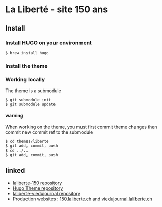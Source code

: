 # La Liberté - site 150 ans

## Install

### Install HUGO on your environment
```
$ brew install hugo
```

### Install the theme

### Working locally

The theme is a submodule
```
$ git submodule init
$ git submodule update
```

#### warning
When working on the theme, you must first commit theme changes then commit new commit ref to the submodule

```
$ cd themes/liberte
$ git add, commit, push
$ cd ../..
$ git add, commit, push
```


## linked
- [laliberte-150 repository](https://github.com/antistatique/laliberte-150)
- [Hugo Theme repository](https://github.com/antistatique/laliberte-hugo-theme)
- [laliberte-viedujournal repository](https://github.com/antistatique/laliberte-viedujournal)
- Production websites : [150.laliberte.ch](https://150.laliberte.ch/) and [viedujournal.laliberte.ch](https://viedujournal.laliberte.ch/)
